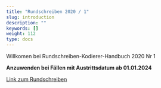 ```yaml
---
title: "Rundschreiben 2020 / 1"
slug: introduction
description: ""
keywords: []
weight: 112
type: docs
---
```



Willkomen bei Rundschreiben-Kodierer-Handbuch 2020 Nr 1
  
**Anzuwenden bei Fällen mit Austrittsdatum ab 01.01.2024**
  
<a href="https://www.bfs.admin.ch/bfs/de/home/statistiken/gesundheit/nomenklaturen/medkk/instrumente-medizinische-kodierung.assetdetail.29665590.html"
   target="_blank"
   rel="noopener noreferrer">
    Link zum Rundschreiben
</a>



